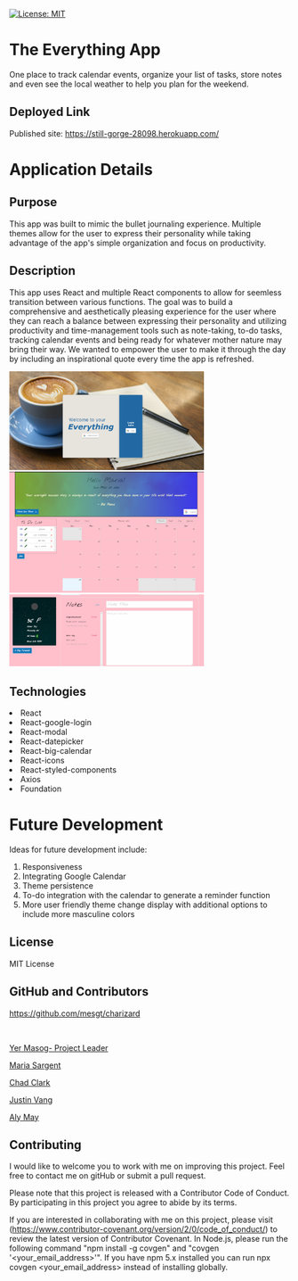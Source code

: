 [![License: MIT](https://img.shields.io/badge/License-MIT-yellow.svg)](https://opensource.org/licenses/MIT)

# The Everything App

One place to track calendar events, organize your list of tasks, store notes and even see the local weather to help you plan for the weekend.

## Deployed Link

Published site: https://still-gorge-28098.herokuapp.com/ 


# Application Details

## Purpose
This app was built to mimic the bullet journaling experience. Multiple themes allow for the user to express their personality while taking advantage of the app's simple organization and focus on productivity. 


## Description

This app uses React and multiple React components to allow for seemless transition between various functions. The goal was to build a comprehensive and aesthetically pleasing experience for the user where they can reach a balance between expressing their personality and utilizing productivity and time-management tools such as note-taking, to-do tasks, tracking calendar events and being ready for whatever mother nature may bring their way. We wanted to empower the user to make it through the day by including an inspirational quote every time the app is refreshed. 

  <img src="client\public\images\login.PNG" width="350" title="login page">
  <br/>
  <img src="client\public\images\cal.PNG" width="350" alt="main page 1">
  <br/>
  <img src="client\public\images\cal2.PNG" width="350" alt="main page 2">


## Technologies

<li>React</li>
<li>React-google-login</li>
<li>React-modal</li>
<li>React-datepicker</li>
<li>React-big-calendar</li>
<li>React-icons</li>
<li>React-styled-components</li>
<li>Axios</li>
<li>Foundation</li>


# Future Development
Ideas for future development include:
  1. Responsiveness
  2. Integrating Google Calendar
  3. Theme persistence 
  4. To-do integration with the calendar to generate a reminder function
  5. More user friendly theme change display with additional options to include more masculine colors


## License
MIT License


## GitHub and Contributors

https://github.com/mesgt/charizard

<br>

[Yer Masog- Project Leader](https://github.com/yermasog)

[Maria Sargent](https://github.com/mesgt)

[Chad Clark](https://github.com/chadclark1234)

[Justin Vang](https://github.com/justinkvang)

[Aly May](https://github.com/amay1421)


## Contributing

I would like to welcome you to work with me on improving this project. Feel free to contact me on gitHub or submit a pull request.

Please note that this project is released with a Contributor Code of Conduct. 
By participating in this project you agree to abide by its terms. 

If you are interested in collaborating with me on this project, please visit (https://www.contributor-covenant.org/version/2/0/code_of_conduct/) to review the latest version of Contributor Covenant. In Node.js, please run the following command "npm install -g covgen" and "covgen '<your_email_address>'". If you have npm 5.x installed you can run npx covgen <your_email_address> instead of installing globally.

